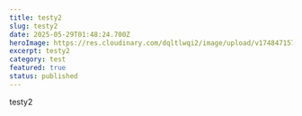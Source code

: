 ```yaml
---
title: testy2
slug: testy2
date: 2025-05-29T01:48:24.700Z
heroImage: https://res.cloudinary.com/dqltlwqi2/image/upload/v1748471578/1747289726980_av5ztv.png
excerpt: testy2
category: test
featured: true
status: published
---
```

testy2